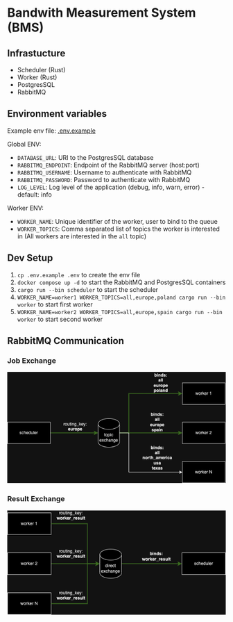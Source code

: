 # Bandwith Measurement System (BMS)

## Infrastucture

- Scheduler (Rust)
- Worker (Rust)
- PostgresSQL
- RabbitMQ

## Environment variables

Example env file: [.env.example](./.env.example)

Global ENV:

- `DATABASE_URL`: URI to the PostgresSQL database
- `RABBITMQ_ENDPOINT`: Endpoint of the RabbitMQ server (host:port)
- `RABBITMQ_USERNAME`: Username to authenticate with RabbitMQ
- `RABBITMQ_PASSWORD`: Password to authenticate with RabbitMQ
- `LOG_LEVEL`: Log level of the application (debug, info, warn, error) - default: info

Worker ENV:

- `WORKER_NAME`: Unique identifier of the worker, user to bind to the queue
- `WORKER_TOPICS`: Comma separated list of topics the worker is interested in (All workers are interested in the `all` topic)

## Dev Setup

1. `cp .env.example .env` to create the env file
1. `docker compose up -d` to start the RabbitMQ and PostgresSQL containers
1. `cargo run --bin scheduler` to start the scheduler
1. `WORKER_NAME=worker1 WORKER_TOPICS=all,europe,poland cargo run --bin worker` to start first worker
1. `WORKER_NAME=worker2 WORKER_TOPICS=all,europe,spain cargo run --bin worker` to start second worker

## RabbitMQ Communication

### Job Exchange

![Job Exchange](./docs/bms_queue_job_1.drawio.png)

### Result Exchange

![Result Exchange](./docs/bms_queue_results_1.drawio.png)
